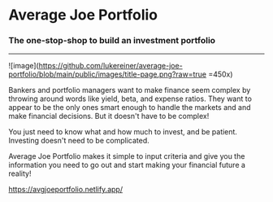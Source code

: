 # Average Joe Portfolio

### The one-stop-shop to build an investment portfolio

***
![image](https://github.com/lukereiner/average-joe-portfolio/blob/main/public/images/title-page.png?raw=true =450x)

Bankers and portfolio managers want to make finance seem complex by throwing around words like yield, beta, and expense ratios. They want to appear to be the only ones smart enough to handle the markets and and make financial decisions. But it doesn't have to be complex!

You just need to know what and how much to invest, and be patient. Investing doesn't need to be complicated.

Average Joe Portfolio makes it simple to input criteria and give you the information you need to go out and start making your financial future a reality!

<https://avgjoeportfolio.netlify.app/>
